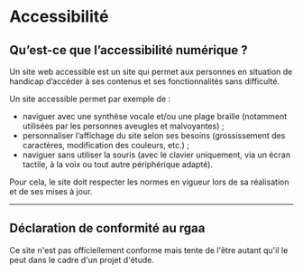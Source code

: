 # Accessibilité

## Qu’est-ce que l’accessibilité numérique ?
Un site web accessible est un site qui permet aux personnes en situation de handicap d’accéder à ses contenus et ses fonctionnalités sans difficulté.

Un site accessible permet par exemple de :

- naviguer avec une synthèse vocale et/ou une plage braille (notamment utilisées par les personnes aveugles et malvoyantes) ;
- personnaliser l’affichage du site selon ses besoins (grossissement des caractères, modification des couleurs, etc.) ;
- naviguer sans utiliser la souris (avec le clavier uniquement, via un écran tactile, à la voix ou tout autre périphérique adapté).

Pour cela, le site doit respecter les normes en vigueur lors de sa réalisation et de ses mises à jour.

----

## Déclaration de conformité au rgaa

Ce site n'est pas officiellement conforme mais tente de l'être autant qu'il le peut dans le cadre d'un projet d'étude.

